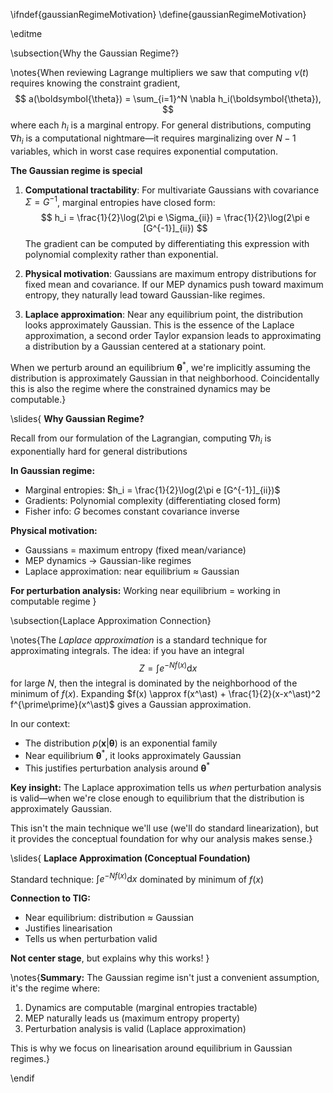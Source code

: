\ifndef{gaussianRegimeMotivation}
\define{gaussianRegimeMotivation}

\editme

\subsection{Why the Gaussian Regime?}

\notes{When reviewing Lagrange multipliers we saw that computing $\nu(t)$ requires knowing the constraint gradient,
$$
a(\boldsymbol{\theta}) = \sum_{i=1}^N \nabla h_i(\boldsymbol{\theta}),
$$
where each $h_i$ is a marginal entropy. For general distributions, computing $\nabla h_i$ is a computational nightmare—it requires marginalizing over $N-1$ variables, which in worst case requires exponential computation.

**The Gaussian regime is special** 

1. **Computational tractability**: For multivariate Gaussians with covariance $\Sigma = G^{-1}$, marginal entropies have closed form:
$$
h_i = \frac{1}{2}\log(2\pi e \Sigma_{ii}) = \frac{1}{2}\log(2\pi e [G^{-1}]_{ii})
$$
The gradient can be computed by differentiating this expression with polynomial complexity rather than exponential.

2. **Physical motivation**: Gaussians are maximum entropy distributions for fixed mean and covariance. If our MEP dynamics push toward maximum entropy, they naturally lead toward Gaussian-like regimes.

3. **Laplace approximation**: Near any equilibrium point, the distribution looks approximately Gaussian. This is the essence of the Laplace approximation, a second order Taylor expansion leads to approximating a distribution by a Gaussian centered at a stationary point.

When we perturb around an equilibrium $\boldsymbol{\theta}^\ast$, we're implicitly assuming the distribution is approximately Gaussian in that neighborhood. Coincidentally this is also the regime where the constrained dynamics may be computable.}

\slides{
**Why Gaussian Regime?**

Recall from our formulation of the Lagrangian, computing $\nabla h_i$ is exponentially hard for general distributions

**In Gaussian regime:**

* Marginal entropies: $h_i = \frac{1}{2}\log(2\pi e [G^{-1}]_{ii})$
* Gradients: Polynomial complexity (differentiating closed form)
* Fisher info: $G$ becomes constant covariance inverse

**Physical motivation:**

* Gaussians = maximum entropy (fixed mean/variance)
* MEP dynamics $\rightarrow$ Gaussian-like regimes
* Laplace approximation: near equilibrium ≈ Gaussian

**For perturbation analysis:** Working near equilibrium = working in computable regime
}

\subsection{Laplace Approximation Connection}

\notes{The *Laplace approximation* is a standard technique for approximating integrals. The idea: if you have an integral
$$
Z = \int e^{-Nf(x)} \text{d}x
$$
for large $N$, then the integral is dominated by the neighborhood of the minimum of $f(x)$. Expanding $f(x) \approx f(x^\ast) + \frac{1}{2}(x-x^\ast)^2 f^{\prime\prime}(x^\ast)$ gives a Gaussian approximation.

In our context:
- The distribution $p(\mathbf{x}|\boldsymbol{\theta})$ is an exponential family
- Near equilibrium $\boldsymbol{\theta}^\ast$, it looks approximately Gaussian
- This justifies perturbation analysis around $\boldsymbol{\theta}^\ast$

**Key insight:** The Laplace approximation tells us *when* perturbation analysis is valid—when we're close enough to equilibrium that the distribution is approximately Gaussian.

This isn't the main technique we'll use (we'll do standard linearization), but it provides the conceptual foundation for why our analysis makes sense.}

\slides{
**Laplace Approximation (Conceptual Foundation)**

Standard technique: $\int e^{-Nf(x)} \text{d}x$ dominated by minimum of $f(x)$

**Connection to TIG:**

* Near equilibrium: distribution $\approx$ Gaussian
* Justifies linearisation
* Tells us when perturbation valid

**Not center stage**, but explains why this works!
}

\notes{**Summary:** The Gaussian regime isn't just a convenient assumption, it's the regime where:
1. Dynamics are computable (marginal entropies tractable)
2. MEP naturally leads us (maximum entropy property)
3. Perturbation analysis is valid (Laplace approximation)

This is why we focus on linearisation around equilibrium in Gaussian regimes.}

\endif


